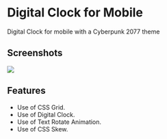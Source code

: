 # Digital Clock for Mobile
Digital Clock for mobile with a Cyberpunk 2077 theme

## Screenshots

<img src="mobile_clock_digital.png">
  
## Features

- Use of CSS Grid.
- Use of Digital Clock.
- Use of Text Rotate Animation.
- Use of CSS Skew.
